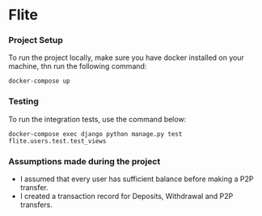 # Flite

### Project Setup
To run the project locally, make sure you have docker installed on your machine, thn run the following command:

```
docker-compose up
```

### Testing
To run the integration tests, use the command below:

```
docker-compose exec django python manage.py test flite.users.test.test_views
```

### Assumptions made during the project
- I assumed that every user has sufficient balance before making a P2P transfer.
- I created a transaction record for Deposits, Withdrawal and P2P transfers.
